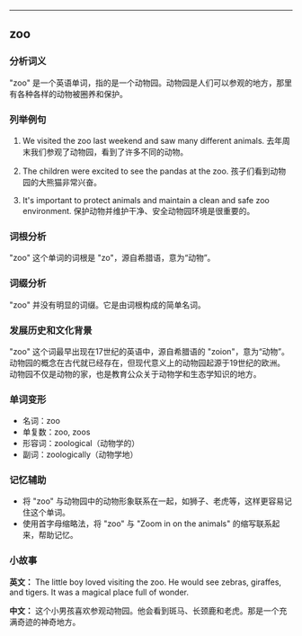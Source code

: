 
---------------
## zoo
### 分析词义
"zoo" 是一个英语单词，指的是一个动物园。动物园是人们可以参观的地方，那里有各种各样的动物被圈养和保护。

### 列举例句
1. We visited the zoo last weekend and saw many different animals.
   去年周末我们参观了动物园，看到了许多不同的动物。

2. The children were excited to see the pandas at the zoo.
   孩子们看到动物园的大熊猫非常兴奋。

3. It's important to protect animals and maintain a clean and safe zoo environment.
   保护动物并维护干净、安全动物园环境是很重要的。

### 词根分析
"zoo" 这个单词的词根是 "zo"，源自希腊语，意为“动物”。

### 词缀分析
"zoo" 并没有明显的词缀。它是由词根构成的简单名词。

### 发展历史和文化背景
"zoo" 这个词最早出现在17世纪的英语中，源自希腊语的 "zoion"，意为“动物”。动物园的概念在古代就已经存在，但现代意义上的动物园起源于19世纪的欧洲。动物园不仅是动物的家，也是教育公众关于动物学和生态学知识的地方。

### 单词变形
- 名词：zoo
- 单复数：zoo, zoos
- 形容词：zoological（动物学的）
- 副词：zoologically（动物学地）

### 记忆辅助
- 将 "zoo" 与动物园中的动物形象联系在一起，如狮子、老虎等，这样更容易记住这个单词。
- 使用首字母缩略法，将 "zoo" 与 "Zoom in on the animals" 的缩写联系起来，帮助记忆。

### 小故事
**英文：** 
The little boy loved visiting the zoo. He would see zebras, giraffes, and tigers. It was a magical place full of wonder.

**中文：**
这个小男孩喜欢参观动物园。他会看到斑马、长颈鹿和老虎。那是一个充满奇迹的神奇地方。

